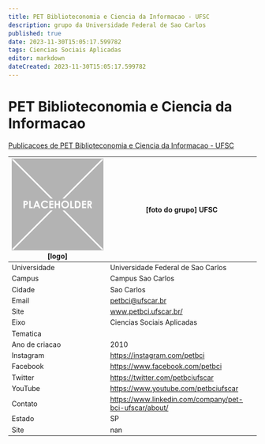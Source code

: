 ```yaml
---
title: PET Biblioteconomia e Ciencia da Informacao - UFSC
description: grupo da Universidade Federal de Sao Carlos
published: true
date: 2023-11-30T15:05:17.599782
tags: Ciencias Sociais Aplicadas
editor: markdown
dateCreated: 2023-11-30T15:05:17.599782
---
```


# PET Biblioteconomia e Ciencia da Informacao

[Publicacoes de PET Biblioteconomia e Ciencia da Informacao - UFSC](/atividade/148PETBiblioteconomiaeCienciadaInformacaoUFSC/feed)

| ![placeholder.png](/placeholder.png) [logo] | [foto do grupo] UFSC         |
| ------------------------------------------- | ------------------------------------------------- |
| Universidade                                | Universidade Federal de Sao Carlos      |
| Campus                                      | Campus Sao Carlos            |
| Cidade                                      | Sao Carlos             |
| Email                                       | petbci@ufscar.br             |
| Site                                        | www.petbci.ufscar.br/              |
| Eixo                                        | Ciencias Sociais Aplicadas              |
| Tematica                                    |           |
| Ano de criacao                              | 2010        |
| Instagram                                   | https://instagram.com/petbci         |
| Facebook                                    | https://www.facebook.com/petbci          |
| Twitter                                     | https://twitter.com/petbciufscar           |
| YouTube                                     | https://www.youtube.com/petbciufscar           |
| Contato                                     | https://www.linkedin.com/company/pet-bci-ufscar/about/         |
| Estado                                      |  SP            |
| Site                                        | nan |
